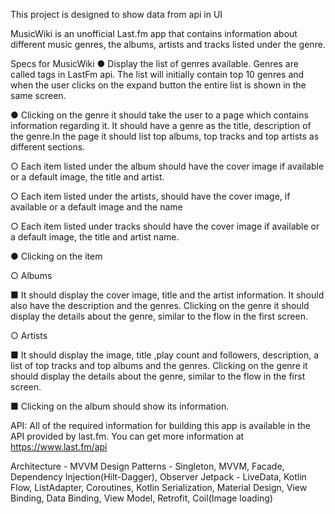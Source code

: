 This project is designed to show data from api in UI


MusicWiki is an unofficial Last.fm app that contains information about different music genres,
the albums, artists and tracks listed under the genre.

Specs for MusicWiki
● Display the list of genres available. Genres are called tags in LastFm api. The list will
initially contain top 10 genres and when the user clicks on the expand button the entire
list is shown in the same screen.


● Clicking on the genre it should take the user to a page which contains information
regarding it. It should have a genre as the title, description of the genre.In the page it
should list top albums, top tracks and top artists as different sections.


○ Each item listed under the album should have the cover image if available or a
default image, the title and artist.

○ Each item listed under the artists, should have the cover image, if available or a
default image and the name

○ Each item listed under tracks should have the cover image if available or a
default image, the title and artist name.

● Clicking on the item

○ Albums

■ It should display the cover image, title and the artist information. It should
also have the description and the genres. Clicking on the genre it should
display the details about the genre, similar to the flow in the first screen.


○ Artists

■ It should display the image, title ,play count and followers, description, a
list of top tracks and top albums and the genres. Clicking on the genre it
should display the details about the genre, similar to the flow in the first
screen.

■ Clicking on the album should show its information.


API:
All of the required information for building this app is available in the API provided by last.fm.
You can get more information at https://www.last.fm/api




Architecture - MVVM
Design Patterns - Singleton, MVVM, Facade, Dependency Injection(Hilt-Dagger), Observer
Jetpack - LiveData, Kotlin Flow, ListAdapter, Coroutines, Kotlin Serialization, Material Design, View Binding, Data Binding, View Model, Retrofit, Coil(Image loading)
